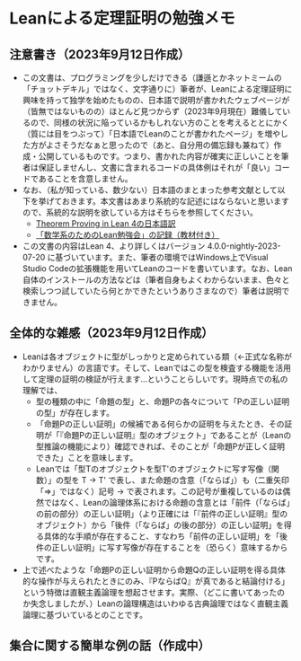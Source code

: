 # Leanによる定理証明の勉強メモ

## 注意書き（2023年9月12日作成）
- この文書は、プログラミングを少しだけできる（謙遜とかネットミームの「チョットデキル」ではなく、文字通りに）筆者が、Leanによる定理証明に興味を持って独学を始めたものの、日本語で説明が書かれたウェブページが（皆無ではないものの）ほとんど見つからず（2023年9月現在）難儀しているので、同様の状況に陥っているかもしれない方のことを考えるととにかく（質には目をつぶって）「日本語でLeanのことが書かれたページ」を増やした方がよさそうだなぁと思ったので（あと、自分用の備忘録も兼ねて）作成・公開しているものです。つまり、書かれた内容が確実に正しいことを筆者は保証しませんし、文書に含まれるコードの具体例はそれが「良い」コードであることを含意しません。
- なお、（私が知っている、数少ない）日本語のまとまった参考文献として以下を挙げておきます。本文書はあまり系統的な記述にはならないと思いますので、系統的な説明を欲している方はそちらを参照してください。
  - [Theorem Proving in Lean 4の日本語訳](https://aconite-ac.github.io/theorem_proving_in_lean4_ja/title_page.html)
  - [「数学系のためのLean勉強会」の記録（教材付き）](https://haruhisa-enomoto.github.io/lean-math-workshop/)
- この文書の内容はLean 4、より詳しくはバージョン 4.0.0-nightly-2023-07-20 に基づいています。また、筆者の環境ではWindows上でVisual Studio Codeの拡張機能を用いてLeanのコードを書いています。なお、Lean自体のインストールの方法などは（筆者自身もよくわからないまま、色々と検索しつつ試していたら何とかできたというありさまなので）筆者は説明できません。

## 全体的な雑感（2023年9月12日作成）
- Leanは各オブジェクトに型がしっかりと定められている類（←正式な名称がわかりません）の言語です。そして、Leanではこの型を検査する機能を活用して定理の証明の検証が行えます…ということらしいです。現時点での私の理解では、
  - 型の種類の中に「命題の型」と、命題Pの各々について「Pの正しい証明の型」が存在します。
  - 「命題Pの正しい証明」の候補である何らかの証明を与えたとき、その証明が「『命題Pの正しい証明』型のオブジェクト」であることが（Leanの型推論の機能により）確認できれば、そのことが「命題Pが正しく証明できた」ことを意味します。
  - Leanでは「型Tのオブジェクトを型T'のオブジェクトに写す写像（関数）」の型を T → T' で表し、また命題の含意（「ならば」）も（二重矢印「⇒」ではなく）記号 → で表されます。この記号が重複しているのは偶然ではなく、Leanの論理体系における命題の含意とは「前件（「ならば」の前の部分）の正しい証明」（より正確には「『前件の正しい証明』型のオブジェクト）から「後件（「ならば」の後の部分）の正しい証明」を得る具体的な手順が存在すること、すなわち「前件の正しい証明」を「後件の正しい証明」に写す写像が存在することを（恐らく）意味するからです。
- 上で述べたような「命題Pの正しい証明から命題Qの正しい証明を得る具体的な操作が与えられたときにのみ、『PならばQ』が真であると結論付ける」という特徴は直観主義論理を想起させます。実際、（どこに書いてあったのか失念しましたが、）Leanの論理構造はいわゆる古典論理ではなく直観主義論理に基づいているとのことです。

## 集合に関する簡単な例の話（作成中）
